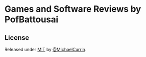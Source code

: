 # Games and Software Reviews by PofBattousai
> 

## License

Released under [MIT](/LICENSE) by [@MichaelCurrin](https://github.com/MichaelCurrin).
